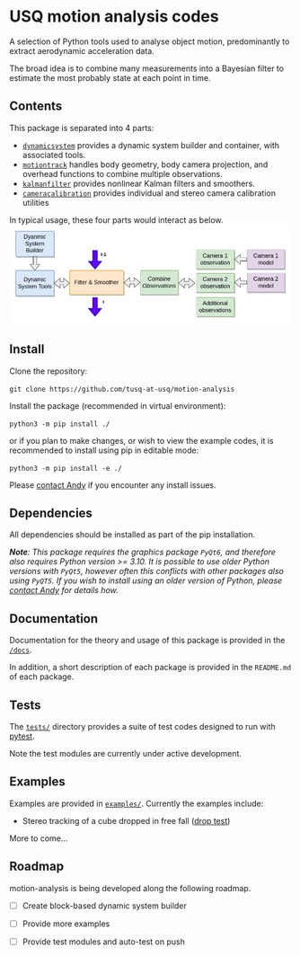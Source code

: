 # USQ motion analysis codes

A selection of Python tools used to analyse object motion, predominantly to extract aerodynamic acceleration data. 

The broad idea is to combine many measurements into a Bayesian filter to estimate the most probably state at each point in time.

## Contents

This package is separated into 4 parts:
- [`dynamicsystem`](/src/dynamicsystem/README.md) provides a dynamic system builder and container, with associated tools.
- [`motiontrack`](/src/motiontrack/README.md) handles body geometry, body camera projection, and overhead functions to combine multiple observations.
- [`kalmanfilter`](/src/kalmanfilter/README.md) provides nonlinear Kalman filters and smoothers.
- [`cameracalibration`](/src/camera_cal/README.md) provides individual and stereo camera calibration utilities 

In typical usage, these four parts would interact as below.
![alt text](/docs/img/block_diagram.png)

## Install

Clone the repository:

```git clone https://github.com/tusq-at-usq/motion-analysis```

Install the package (recommended in virtual environment):

```python3 -m pip install ./```

or if you plan to make changes, or wish to view the example codes, it is recommended to install using pip in editable mode:

```python3 -m pip install -e ./```

Please [contact Andy](mailto:andrew.lock@usq.edu.au) if you encounter any install issues.

## Dependencies

All dependencies should be installed as part of the pip installation.

*___Note___: This package requires the graphics package `PyQt6`, and therefore also requires Python version >= 3.10.
It is possible to use older Python versions with `PyQt5`, however often this conflicts with other packages also using `PyQT5`. 
If you wish to install using an older version of Python, please [contact Andy](mailto:andrew.lock@usq.edu.au) for details how.*

## Documentation 

Documentation for the theory and usage of this package is provided in the  [`/docs`](/docs/).

In addition, a short description of each package is provided in the `README.md` of each package. 

## Tests

The [`tests/`](/tests) directory provides a suite of test codes designed to run with [pytest](https://docs.pytest.org/).

Note the test modules are currently under active development.

## Examples

Examples are provided in [`examples/`](/examples/). Currently the examples include:
- Stereo tracking of a cube dropped in free fall ([drop test](/examples/drop_example))

More to come...

## Roadmap

motion-analysis is being developed along the following roadmap.

* [ ] Create block-based dynamic system builder
* [ ] Provide more examples
* [ ] Provide test modules and auto-test on push




